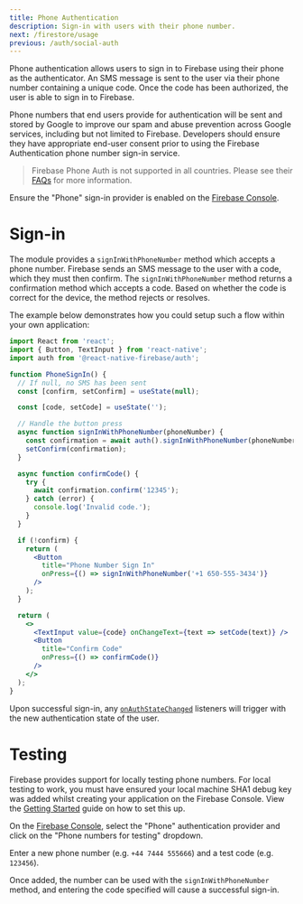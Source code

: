 ```yaml
---
title: Phone Authentication
description: Sign-in with users with their phone number.
next: /firestore/usage
previous: /auth/social-auth
---
```


Phone authentication allows users to sign in to Firebase using their phone as the authenticator. An SMS message is sent
to the user via their phone number containing a unique code. Once the code has been authorized, the user is able to sign
in to Firebase.

Phone numbers that end users provide for authentication will be sent and stored by Google to improve our spam and abuse
prevention across Google services, including but not limited to Firebase. Developers should ensure they have appropriate
end-user consent prior to using the Firebase Authentication phone number sign-in service.

> Firebase Phone Auth is not supported in all countries. Please see their [FAQs](https://firebase.google.com/support/faq/#develop) for more information.

Ensure the "Phone" sign-in provider is enabled on the [Firebase Console](https://console.firebase.google.com/project/_/authentication/providers). 

# Sign-in

The module provides a `signInWithPhoneNumber` method which accepts a phone number. Firebase sends an SMS message to the
user with a code, which they must then confirm. The `signInWithPhoneNumber` method returns a confirmation method which accepts
a code. Based on whether the code is correct for the device, the method rejects or resolves.

The example below demonstrates how you could setup such a flow within your own application:

```jsx
import React from 'react';
import { Button, TextInput } from 'react-native';
import auth from '@react-native-firebase/auth';

function PhoneSignIn() {
  // If null, no SMS has been sent
  const [confirm, setConfirm] = useState(null);

  const [code, setCode] = useState('');

  // Handle the button press
  async function signInWithPhoneNumber(phoneNumber) {
    const confirmation = await auth().signInWithPhoneNumber(phoneNumber);
    setConfirm(confirmation);
  }

  async function confirmCode() {
    try {
      await confirmation.confirm('12345');
    } catch (error) {
      console.log('Invalid code.');
    }
  }

  if (!confirm) {
    return (
      <Button
        title="Phone Number Sign In"
        onPress={() => signInWithPhoneNumber('+1 650-555-3434')}
      />
    );
  }

  return (
    <>
      <TextInput value={code} onChangeText={text => setCode(text)} />
      <Button
        title="Confirm Code"
        onPress={() => confirmCode()}
      /> 
    </>
  );
}
```

Upon successful sign-in, any [`onAuthStateChanged`](/auth/usage#listening-to-authentication-state) listeners will trigger
with the new authentication state of the user.

# Testing

Firebase provides support for locally testing phone numbers. For local testing to work, you must have ensured your local
machine SHA1 debug key was added whilst creating your application on the Firebase Console. View the [Getting Started](/)
guide on how to set this up.

On the [Firebase Console](https://console.firebase.google.com/project/_/authentication/providers), select the "Phone" authentication provider and click on the
"Phone numbers for testing" dropdown.

Enter a new phone number (e.g. `+44 7444 555666`) and a test code (e.g. `123456`).

Once added, the number can be used with the `signInWithPhoneNumber` method, and entering the code specified will 
cause a successful sign-in. 
